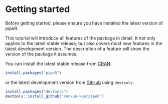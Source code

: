 # Getting started

Before getting started, please ensure you have installed the latest version of pipeR.

This tutorial will introduce all features of the package in detail. It not only applies to the latest stable release, but also covers most new features in the latest development version. The description of a feature will show the version of the package it assumes.

You can install the latest stable release from [CRAN](http://cran.r-project.org/web/packages/pipeR):

```r
install.packages("pipeR")
```

or the latest development version from [GitHub](https://github.com/renkun-ken/pipeR) using `devtools`:

```r
install.packages("devtools")
devtools::install_github("renkun-ken/pipeR")
```
